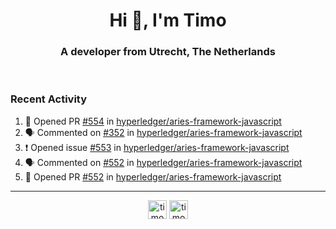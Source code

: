 <h1 align="center">Hi 👋, I'm Timo</h1>
<h3 align="center">A developer from Utrecht, The Netherlands</h3>
<br/>
<!-- https://github.com/rahuldkjain/github-profile-readme-generator --!>

<!--  <p align="left"><img src="https://github-readme-stats.vercel.app/api?username=timoglastra&show_icons=true&count_private=true&" alt="timoglastra" /></p> --!>

<!--
Github language stats
<p align="left"><img src="https://github-readme-stats.vercel.app/api/top-langs/?username=timoglastra&layout=compact" alt="timoglastra" /><p>
-->

<!-- Codestats language stats -->
<!-- <p align="left"><img src="https://codestats-readme.vercel.app/api/top-langs/?username=timoglastra&layout=compact&language_count=12" alt="timoglastra" /><p>    --!>
  
<h3>Recent Activity</h3>

<!--START_SECTION:activity-->
1. 💪 Opened PR [#554](https://github.com/hyperledger/aries-framework-javascript/pull/554) in [hyperledger/aries-framework-javascript](https://github.com/hyperledger/aries-framework-javascript)
2. 🗣 Commented on [#352](https://github.com/hyperledger/aries-framework-javascript/issues/352) in [hyperledger/aries-framework-javascript](https://github.com/hyperledger/aries-framework-javascript)
3. ❗️ Opened issue [#553](https://github.com/hyperledger/aries-framework-javascript/issues/553) in [hyperledger/aries-framework-javascript](https://github.com/hyperledger/aries-framework-javascript)
4. 🗣 Commented on [#552](https://github.com/hyperledger/aries-framework-javascript/issues/552) in [hyperledger/aries-framework-javascript](https://github.com/hyperledger/aries-framework-javascript)
5. 💪 Opened PR [#552](https://github.com/hyperledger/aries-framework-javascript/pull/552) in [hyperledger/aries-framework-javascript](https://github.com/hyperledger/aries-framework-javascript)
<!--END_SECTION:activity-->

---

<p align="center">
<a href="https://twitter.com/timoglastra" target="blank"><img align="center" src="https://cdn.jsdelivr.net/npm/simple-icons@3.0.1/icons/twitter.svg" alt="timoglastra" height="30" width="30" /></a>
<a href="https://linkedin.com/in/timoglastra" target="blank"><img align="center" src="https://cdn.jsdelivr.net/npm/simple-icons@3.0.1/icons/linkedin.svg" alt="timoglastra" height="30" width="30" /></a>
</p>



